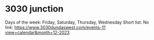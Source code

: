 # 3030 junction

Days of the week: Friday, Saturday, Thursday, Wednesday
Short list: No
link: https://www.3030dundaswest.com/events-1?view=calendar&month=12-2023